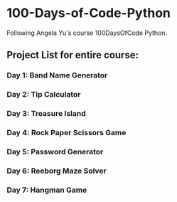 # 100-Days-of-Code-Python
 Following Angela Yu's course 100DaysOfCode Python.
 
## Project List for entire course:
### Day 1: Band Name Generator
### Day 2: Tip Calculator
### Day 3: Treasure Island
### Day 4: Rock Paper Scissors Game
### Day 5: Password Generator
### Day 6: Reeborg Maze Solver
### Day 7: Hangman Game
